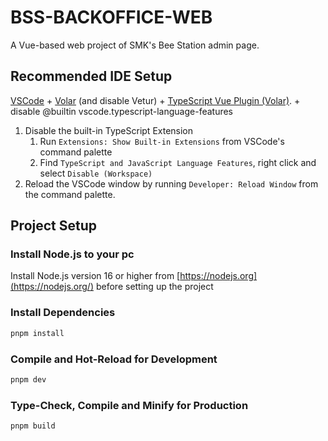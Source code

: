 # BSS-BACKOFFICE-WEB

A Vue-based web project of SMK's Bee Station admin page.

## **Recommended IDE Setup**

[VSCode](https://code.visualstudio.com/) + [Volar](https://marketplace.visualstudio.com/items?itemName=Vue.volar) (and disable Vetur) + [TypeScript Vue Plugin (Volar)](https://marketplace.visualstudio.com/items?itemName=Vue.vscode-typescript-vue-plugin). + disable @builtin vscode.typescript-language-features

1. Disable the built-in TypeScript Extension
    1. Run `Extensions: Show Built-in Extensions` from VSCode's command palette
    2. Find `TypeScript and JavaScript Language Features`, right click and select `Disable (Workspace)`
2. Reload the VSCode window by running `Developer: Reload Window` from the command palette.

## Project Setup

### Install Node.js to your pc

Install Node.js version 16 or higher from [https://nodejs.org](https://nodejs.org/) before setting up the project

### Install Dependencies

```sh
pnpm install
```

### **Compile and Hot-Reload for Development**

```sh
pnpm dev
```

### **Type-Check, Compile and Minify for Production**

```sh
pnpm build
```
